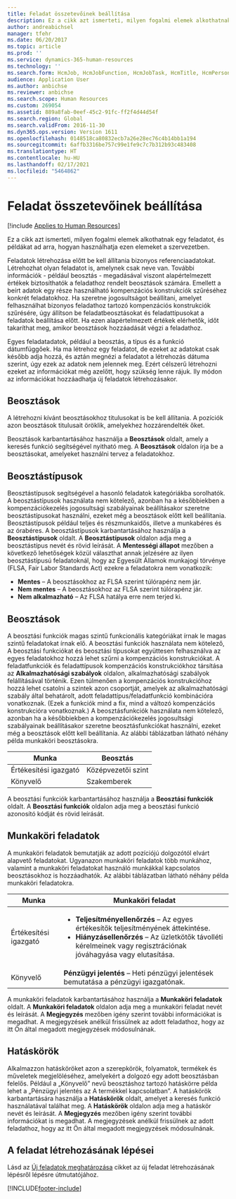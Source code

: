 ```yaml
---
title: Feladat összetevőinek beállítása
description: Ez a cikk azt ismerteti, milyen fogalmi elemek alkothatnak egy feladatot, és példákat ad arra, hogyan használhatja ezen elemeket a szervezetben.
author: andreabichsel
manager: tfehr
ms.date: 06/20/2017
ms.topic: article
ms.prod: ''
ms.service: dynamics-365-human-resources
ms.technology: ''
ms.search.form: HcmJob, HcmJobFunction, HcmJobTask, HcmTitle, HcmPersonnelManagementWorkspace
audience: Application User
ms.author: anbichse
ms.reviewer: anbichse
ms.search.scope: Human Resources
ms.custom: 269054
ms.assetid: 889a8fab-0eef-45c2-91fc-ff2f4d44d54f
ms.search.region: Global
ms.search.validFrom: 2016-11-30
ms.dyn365.ops.version: Version 1611
ms.openlocfilehash: 0148518ca80832ecb7a26e28ec76c4b14bb1a194
ms.sourcegitcommit: 6affb3316be757c99e1fe9c7c7b312b93c483408
ms.translationtype: HT
ms.contentlocale: hu-HU
ms.lasthandoff: 02/17/2021
ms.locfileid: "5464862"
---
```

# <a name="set-up-the-components-of-a-job"></a>Feladat összetevőinek beállítása

[!include [Applies to Human Resources](../includes/applies-to-hr.md)]

Ez a cikk azt ismerteti, milyen fogalmi elemek alkothatnak egy feladatot, és példákat ad arra, hogyan használhatja ezen elemeket a szervezetben. 

Feladatok létrehozása előtt be kell állítania bizonyos referenciaadatokat. Létrehozhat olyan feladatot is, amelynek csak neve van. További információk - például beosztás - megadásával viszont alapértelmezett értékek biztosíthatók a feladathoz rendelt beosztások számára. Emellett a beírt adatok egy része használható kompenzációs konstrukciók szűréséhez konkrét feladatokhoz. Ha szeretne jogosultságot beállítani, amelyet felhasználhat bizonyos feladathoz tartozó kompenzációs konstrukciók szűrésére, úgy állítson be feladatbeosztásokat és feladattípusokat a feladatok beállítása előtt. Ha ezen alapértelmezett értékek elérhetők, időt takaríthat meg, amikor beosztások hozzáadását végzi a feladathoz. 

Egyes feladatadatok, például a beosztás, a típus és a funkció dátumfüggőek. Ha ma létrehoz egy feladatot, de ezeket az adatokat csak később adja hozzá, és aztán megnézi a feladatot a létrehozás dátuma szerint, úgy ezek az adatok nem jelennek meg. Ezért célszerű létrehozni ezeket az információkat még azelőtt, hogy szükség lenne rájuk. Ily módon az információkat hozzáadhatja új feladatok létrehozásakor.

## <a name="job-titles"></a>Beosztások
A létrehozni kívánt beosztásokhoz titulusokat is be kell állítania. A pozíciók azon beosztások titulusait öröklik, amelyekhez hozzárendelték őket. 

Beosztások karbantartásához használja a **Beosztások** oldalt, amely a keresés funkció segítségével nyitható meg. A **Beosztások** oldalon írja be a beosztásokat, amelyeket használni tervez a feladatokhoz.

## <a name="job-types"></a>Beosztástípusok
Beosztástípusok segítségével a hasonló feladatok kategóriákba sorolhatók. A beosztástípusok használata nem kötelező, azonban ha a későbbiekben a kompenzációkezelés jogosultsági szabályainak beállításakor szeretne beosztástípusokat használni, ezeket még a beosztások előtt kell beállítania. Beosztástípusok például teljes és részmunkaidős, illetve a munkabéres és az órabéres. A beosztástípusok karbantartásához használja a **Beosztástípusok** oldalt. A **Beosztástípusok** oldalon adja meg a beosztástípus nevét és rövid leírását. A **Mentességi állapot** mezőben a következő lehetőségek közül választhat annak jelzésére az ilyen beosztástípusú feladatoknál, hogy az Egyesült Államok munkajogi törvénye (FLSA, Fair Labor Standards Act) ezekre a feladatokra nem vonatkozik:

-   **Mentes** – A beosztásokhoz az FLSA szerint túlórapénz nem jár.
-   **Nem mentes** – A beosztásokhoz az FLSA szerint túlórapénz jár.
-   **Nem alkalmazható** – Az FLSA hatálya erre nem terjed ki.

## <a name="job-functions"></a>Beosztások
A beosztási funkciók magas szintű funkcionális kategóriákat írnak le magas szintű feladatokat írnak elő. A beosztási funkciók használata nem kötelező, A beosztási funkciókat és beosztási típusokat együttesen felhasználva az egyes feladatokhoz hozzá lehet szűrni a kompenzációs konstrukciókat. A feladatfunkciók és feladattípusok kompenzációs konstrukciókhoz társítása az **Alkalmazhatósági szabályok** oldalon, alkalmazhatósági szabályok felállításával történik. Ezen túlmenően a kompenzációs konstrukcióhoz hozzá lehet csatolni a szintek azon csoportját, amelyek az alkalmazhatósági szabály által behatárolt, adott feladattípus/feladatfunkció kombinációra vonatkoznak. (Ezek a funkciók mind a fix, mind a változó kompenzációs konstrukcióra vonatkoznak.) A beosztásfunkciók használata nem kötelező, azonban ha a későbbiekben a kompenzációkezelés jogosultsági szabályainak beállításakor szeretne beosztásfunkciókat használni, ezeket még a beosztások előtt kell beállítania. Az alábbi táblázatban látható néhány példa munkaköri beosztásokra.

| Munka           | Beosztás         |
|---------------|----------------------|
| Értékesítési igazgató | Középvezetői szint    |
| Könyvelő    | Szakemberek        |

A beosztási funkciók karbantartásához használja a **Beosztási funkciók** oldalt. A **Beosztási funkciók** oldalon adja meg a beosztási funkció azonosító kódját és rövid leírását.

## <a name="job-tasks"></a>Munkaköri feladatok
A munkaköri feladatok bemutatják az adott pozíciójú dolgozótól elvárt alapvető feladatokat. Ugyanazon munkaköri feladatok több munkához, valamint a munkaköri feladatokat használó munkákkal kapcsolatos beosztásokhoz is hozzáadhatók. Az alábbi táblázatban látható néhány példa munkaköri feladatokra.

<table>
<thead>
<tr class="header">
<th>Munka</th>
<th>Munkaköri feladat</th>
</tr>
</thead>
<tbody>
<tr class="odd">
<td>Értékesítési igazgató</td>
<td><ul>
<li><strong>Teljesítményellenőrzés</strong> – Az egyes értékesítők teljesítményének áttekintése.</li>
<li><strong>Hiányzásellenőrzés</strong> – Az üzletkötők távolléti kérelmeinek vagy regisztrációnak jóváhagyása vagy elutasítása.</li>
</ul></td>
</tr>
<tr class="even">
<td>Könyvelő</td>
<td><strong>Pénzügyi jelentés</strong> – Heti pénzügyi jelentések bemutatása a pénzügyi igazgatónak.</td>
</tr>
</tbody>
</table>

A munkaköri feladatok karbantartásához használja a **Munkaköri feladatok** oldalt. A **Munkaköri feladatok** oldalon adja meg a munkaköri feladat nevét és leírását. A **Megjegyzés** mezőben igény szerint további információkat is megadhat. A megjegyzések anélkül frissülnek az adott feladathoz, hogy az itt Ön által megadott megjegyzések módosulnának.

## <a name="areas-of-responsibility"></a>Hatáskörök
Alkalmazzon hatásköröket azon a szerepkörök, folyamatok, termékek és műveletek megjelöléséhez, amelyekért a dolgozó egy adott beosztásban felelős. Például a „Könyvelő” nevű beosztáshoz tartozó hatáskörre példa lehet a „Pénzügyi jelentés az A termékkel kapcsolatban”. A hatáskörök karbantartására használja a **Hatáskörök** oldalt, amelyet a keresés funkció használatával találhat meg. A **Hatáskörök** oldalon adja meg a hatáskör nevét és leírását. A **Megjegyzés** mezőben igény szerint további információkat is megadhat. A megjegyzések anélkül frissülnek az adott feladathoz, hogy az itt Ön által megadott megjegyzések módosulnának.

## <a name="steps-for-creating-a-job"></a>A feladat létrehozásának lépései
Lásd az [Új feladatok meghatározása](../fin-and-ops/hr/tasks/define-new-jobs.md) cikket az új feladat létrehozásának lépésről lépésre útmutatójához. 


[!INCLUDE[footer-include](../includes/footer-banner.md)]